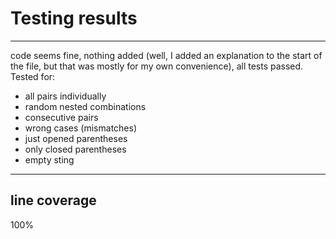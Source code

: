 # Testing results

---
code seems fine, nothing added (well, I added an explanation to the start of the file, but that was mostly for my own convenience), all tests passed.
Tested for:
- all pairs individually
- random nested combinations
- consecutive pairs
- wrong cases (mismatches)
- just opened parentheses
- only closed parentheses
- empty sting

---
## line coverage
100%